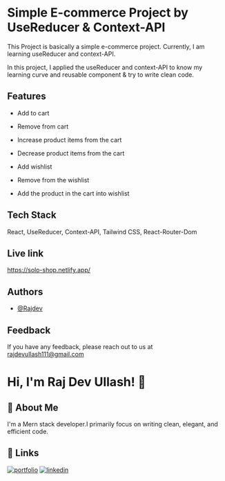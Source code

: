 
# Simple E-commerce Project by UseReducer & Context-API



This Project is basically a simple e-commerce project. Currently, I am learning useReducer and context-API.

In this project, I applied the useReducer and context-API to know my learning curve and reusable component & try to write clean code.





## Features

- Add to cart

- Remove from cart

- Increase product items from the cart

- Decrease product items from the cart

- Add wishlist

- Remove from the wishlist

- Add the product in the cart into wishlist




## Tech Stack

React, UseReducer, Context-API, Tailwind CSS, React-Router-Dom


## Live link

https://solo-shop.netlify.app/


## Authors

- [@Rajdev](https://www.github.com/Rajdev-ullash)


## Feedback

If you have any feedback, please reach out to us at rajdevullash111@gmail.com


# Hi, I'm Raj Dev Ullash! 👋


## 🚀 About Me
I'm a Mern stack developer.I primarily focus on writing clean, elegant, and efficient code.


## 🔗 Links
[![portfolio](https://img.shields.io/badge/my_portfolio-000?style=for-the-badge&logo=ko-fi&logoColor=white)](https://raj-dev-ullash.web.app/)
[![linkedin](https://img.shields.io/badge/linkedin-0A66C2?style=for-the-badge&logo=linkedin&logoColor=white)](https://www.linkedin.com/in/raj-dev-ullash-831512203/)



